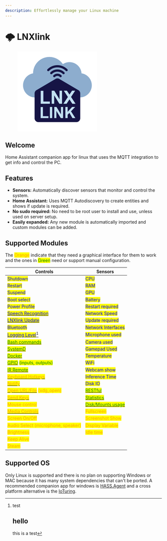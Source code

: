 ```yaml
---
description: Effortlessly manage your Linux machine
---
```


# 🌩️ LNXlink

<figure><img src=".gitbook/assets/logo.png" alt="" width="256"><figcaption></figcaption></figure>

## Welcome

Home Assistant companion app for linux that uses the MQTT integration to get info and control the PC.

## Features

* **Sensors:** Automatically discover sensors that monitor and control the system.
* **Home Assistant:** Uses MQTT Autodiscovery to create entities and shows if update is required.
* **No sudo required:** No need to be root user to install and use, unless used on server setup.
* **Easily expanded:** Any new module is automatically imported and custom modules can be added.

## Supported Modules

The <mark style="color:orange;">Orange</mark> indicate that they need a graphical interface for them to work and the ones in <mark style="color:green;">Green</mark> need or support manual configuration.

| Controls                                                                                                                          | Sensors                                                                               |
| --------------------------------------------------------------------------------------------------------------------------------- | ------------------------------------------------------------------------------------- |
| <mark style="color:blue;">Shutdown</mark>                                                                                         | <mark style="color:blue;">CPU</mark>                                                  |
| <mark style="color:blue;">Restart</mark>                                                                                          | <mark style="color:blue;">RAM</mark>                                                  |
| <mark style="color:blue;">Suspend</mark>                                                                                          | <mark style="color:blue;">GPU</mark>                                                  |
| <mark style="color:blue;">Boot select</mark>                                                                                      | <mark style="color:blue;">Battery</mark>                                              |
| <mark style="color:blue;">Power Profile</mark>                                                                                    | <mark style="color:blue;">Restart required</mark>                                     |
| [<mark style="color:blue;">Speech Recognition</mark>](examples.md#voice-assistant)                                                | <mark style="color:blue;">Network Speed</mark>                                        |
| [<mark style="color:blue;">LNXlink Update</mark>](examples.md#install-update)                                                     | <mark style="color:blue;">Update required</mark>                                      |
| <mark style="color:blue;">Bluetooth</mark>                                                                                        | <mark style="color:blue;">Network Interfaces</mark>                                   |
| [<mark style="color:blue;">Logging Level</mark>](#user-content-fn-1)[^1]                                                          | <mark style="color:blue;">Microphone used</mark>                                      |
| [<mark style="color:green;">Bash commands</mark>](modules-settings.md#bash)                                                       | <mark style="color:blue;">Camera used</mark>                                          |
| [<mark style="color:green;">SystemD</mark>](modules-settings.md#systemd)                                                          | <mark style="color:blue;">Gamepad Used</mark>                                         |
| [<mark style="color:green;">Docker</mark>](modules-settings.md#docker)                                                            | <mark style="color:blue;">Temperature</mark>                                          |
| [<mark style="color:green;">GPIO</mark>](modules-settings.md#gpio) <mark style="color:green;">(inputs, outputs)</mark>            | <mark style="color:blue;">WiFi</mark>                                                 |
| [<mark style="color:green;">IR Remote</mark>](modules-settings.md#ir-remote)                                                      | <mark style="color:blue;">Webcam show</mark>                                          |
| [<mark style="color:orange;">Keyboard Hotkeys</mark>](modules-settings.md#keyboard-hotkeys)                                       | <mark style="color:blue;">Inference Time</mark>                                       |
| [<mark style="color:orange;">Notify</mark>](examples.md#notification)                                                             | <mark style="color:blue;">Disk IO</mark>                                              |
| [<mark style="color:orange;">Open URL/File</mark>](examples.md#open-a-url-or-file) <mark style="color:orange;">(xdg\_open)</mark> | [<mark style="color:green;">RESTful</mark>](examples.md#restful)                      |
| [<mark style="color:orange;">Send Keys</mark>](examples.md#keys-send)                                                             | [<mark style="color:green;">Statistics</mark>](examples.md#statistics)                |
| <mark style="color:orange;">Mouse control</mark>                                                                                  | [<mark style="color:green;">Disk/Mounts usage</mark>](modules-settings.md#disk-usage) |
| [<mark style="color:orange;">Media Controls</mark>](media-player.md)                                                              | <mark style="color:orange;">Fullscreen</mark>                                         |
| <mark style="color:orange;">Screen On/Off</mark>                                                                                  | <mark style="color:orange;">Screenshot Show</mark>                                    |
| <mark style="color:orange;">Audio Select (microphone, speaker)</mark>                                                             | <mark style="color:orange;">Display Variable</mark>                                   |
| <mark style="color:orange;">Brightness</mark>                                                                                     | <mark style="color:orange;">Idle time</mark>                                          |
| <mark style="color:orange;">Keep Alive</mark>                                                                                     |                                                                                       |
| <mark style="color:orange;">Steam</mark>                                                                                          |                                                                                       |

## Supported OS

Only Linux is supported and there is no plan on supporting Windows or MAC because it has many system dependencies that can't be ported. A recommended companion app for windows is [HASS.Agent](https://lab02-research.org/hassagent/) and a cross platform alternative is the [IoTuring](https://github.com/richibrics/IoTuring).

[^1]: test

    ## hello

    this is a test
